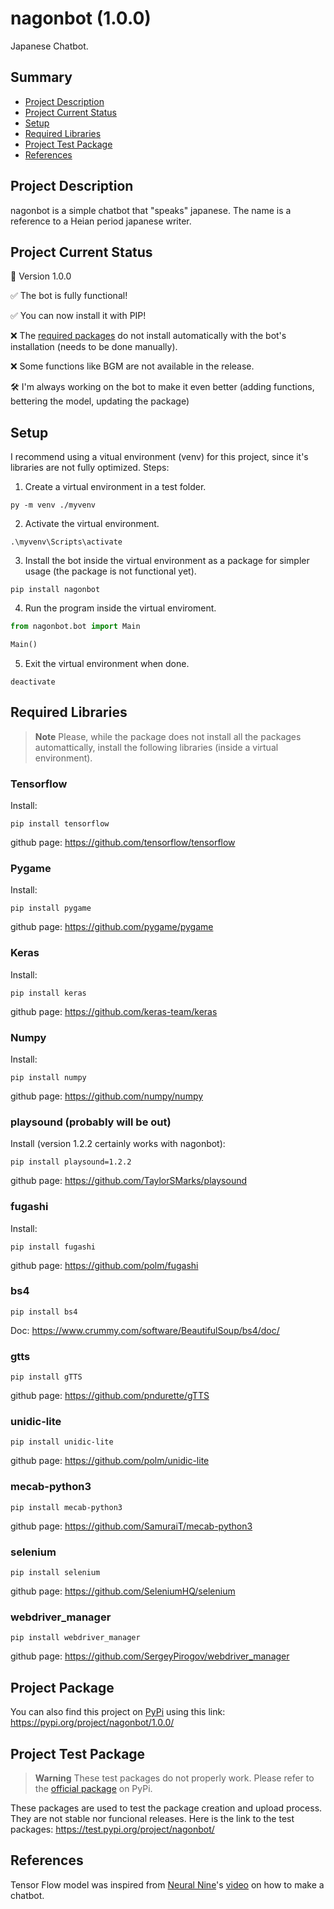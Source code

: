 # nagonbot (1.0.0)
Japanese Chatbot.

## Summary
- [Project Description](#project-description)
- [Project Current Status](#project-current-status)
- [Setup](#setup)
- [Required Libraries](#required-libraries)
- [Project Test Package](#project-test-package)
- [References](#references)


## Project Description

nagonbot is a simple chatbot that "speaks" japanese. The name is a reference to a Heian period japanese writer.

## Project Current Status
🤖 Version 1.0.0

✅ The bot is fully functional!

✅ You can now install it with PIP!

❌ The [required packages](#required-libraries) do not install automatically with the bot's installation (needs to be done manually).

❌ Some functions like BGM are not available in the release.

🛠 I'm always working on the bot to make it even better (adding functions, bettering the model, updating the package)

## Setup
I recommend using a vitual environment (venv) for this project, since it's libraries are not fully optimized.
Steps:

1. Create a virtual environment in a test folder.
```
py -m venv ./myvenv
```

2. Activate the virtual environment.
```
.\myvenv\Scripts\activate
```

3. Install the bot inside the virtual environment as a package for simpler usage (the package is not functional yet).
```
pip install nagonbot
```

4. Run the program inside the virtual enviroment.
```python
from nagonbot.bot import Main

Main()
```

5. Exit the virtual environment when done.
```
deactivate
```

## Required Libraries
> __Note__
Please, while the package does not install all the packages automattically, install the following libraries (inside a virtual environment).

### Tensorflow
Install:
```
pip install tensorflow
```
github page: https://github.com/tensorflow/tensorflow

### Pygame
Install:
```
pip install pygame
```
github page: https://github.com/pygame/pygame

### Keras
Install:
```
pip install keras
```
github page: https://github.com/keras-team/keras

### Numpy
Install:
```
pip install numpy
```
github page: https://github.com/numpy/numpy

### playsound (probably will be out)
Install (version 1.2.2 certainly works with nagonbot):
```
pip install playsound=1.2.2
```
github page: https://github.com/TaylorSMarks/playsound

### fugashi
Install:
```
pip install fugashi
```
github page: https://github.com/polm/fugashi

### bs4
```
pip install bs4
```
Doc: https://www.crummy.com/software/BeautifulSoup/bs4/doc/

### gtts
```
pip install gTTS
```
github page: https://github.com/pndurette/gTTS

### unidic-lite
```
pip install unidic-lite
```
github page: https://github.com/polm/unidic-lite

### mecab-python3
```
pip install mecab-python3
```
github page: https://github.com/SamuraiT/mecab-python3

### selenium
```
pip install selenium
```
github page: https://github.com/SeleniumHQ/selenium

### webdriver_manager
```
pip install webdriver_manager
```
github page: https://github.com/SergeyPirogov/webdriver_manager

## Project Package

You can also find this project on [PyPi](https://pypi.org/) using this link: https://pypi.org/project/nagonbot/1.0.0/

## Project Test Package
> __Warning__
These test packages do not properly work. Please refer to the [official package](https://pypi.org/project/nagonbot/1.0.0/) on PyPi.

These packages are used to test the package creation and upload process. They are not stable nor funcional releases. Here is the link to the test packages: https://test.pypi.org/project/nagonbot/

## References

Tensor Flow model was inspired from [Neural Nine](https://github.com/NeuralNine)'s [video](https://www.youtube.com/watch?v=1lwddP0KUEg) on how to make a chatbot.
